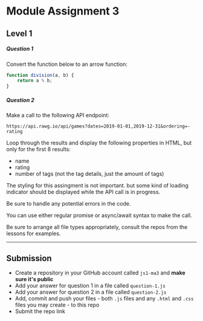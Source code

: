 # Module Assignment 3

## Level 1

<h5 class="question">Question 1</h5>

Convert the function below to an arrow function:

```js
function division(a, b) {
    return a % b;
}
```

<h5 class="question">Question 2</h5>

Make a call to the following API endpoint:

```
https://api.rawg.io/api/games?dates=2019-01-01,2019-12-31&ordering=-rating
```

Loop through the results and display the following properties in HTML, but only for the first 8 results:

- name
- rating
- number of tags (not the tag details, just the amount of tags)

The styling for this assingment is not important. but some kind of loading indicator should be displayed while the API call is in progress.

Be sure to handle any potential errors in the code.

You can use either regular promise or async/await syntax to make the call.

Be sure to arrange all file types appropriately, consult the repos from the lessons for examples.

---

## Submission

-   Create a repository in your GitHub account called `js1-ma3` and **make sure it's public**
-   Add your answer for question 1 in a file called `question-1.js`
-   Add your answer for question 2 in a file called `question-2.js`
-   Add, commit and push your files - both `.js` files and any `.html` and `.css` files you may create - to this repo
-   Submit the repo link
